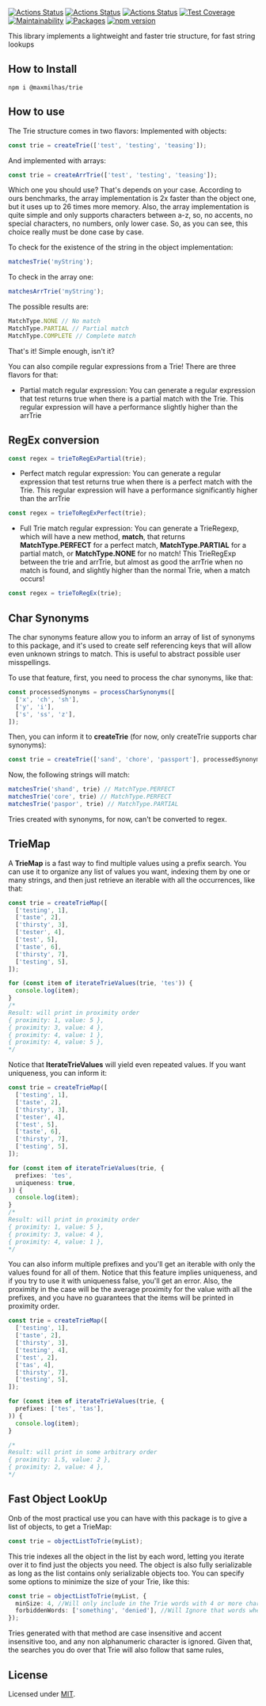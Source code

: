 [![Actions Status](https://github.com/maxmilhas-org/nodejs-trie/workflows/build/badge.svg)](https://github.com/maxmilhas-org/nodejs-trie/actions)
[![Actions Status](https://github.com/maxmilhas-org/nodejs-trie/workflows/test/badge.svg)](https://github.com/maxmilhas-org/nodejs-trie/actions)
[![Actions Status](https://github.com/maxmilhas-org/nodejs-trie/workflows/lint/badge.svg)](https://github.com/maxmilhas-org/nodejs-trie/actions)
[![Test Coverage](https://api.codeclimate.com/v1/badges/65e41e3018643f28168e/test_coverage)](https://codeclimate.com/github/maxmilhas-org/nodejs-trie/test_coverage)
[![Maintainability](https://api.codeclimate.com/v1/badges/65e41e3018643f28168e/maintainability)](https://codeclimate.com/github/maxmilhas-org/nodejs-trie/maintainability)
[![Packages](https://david-dm.org/maxmilhas-org/nodejs-trie.svg)](https://david-dm.org/maxmilhas-org/nodejs-trie)
[![npm version](https://badge.fury.io/js/%40maxmilhas-org%2Fnodejs-trie.svg)](https://badge.fury.io/js/%40maxmilhas-org%2Fnodejs-trie)

This library implements a lightweight and faster trie structure, for fast string lookups

## How to Install

```
npm i @maxmilhas/trie
```

## How to use

The Trie structure comes in two flavors:
Implemented with objects:
```ts
const trie = createTrie(['test', 'testing', 'teasing']);
```
And implemented with arrays:
```ts
const trie = createArrTrie(['test', 'testing', 'teasing']);
```
Which one you should use? That's depends on your case.
According to ours benchmarks, the array implementation is 2x faster than the object one, but it uses up to 26 times more memory.
Also, the array implementation is quite simple and only supports characters between a-z, so, no accents, no special characters, no numbers, only lower case.
So, as you can see, this choice really must be done case by case.

To check for the existence of the string in the object implementation:
```ts
matchesTrie('myString');
```
To check in the array one:
```ts
matchesArrTrie('myString');
```

The possible results are:
```ts
MatchType.NONE // No match
MatchType.PARTIAL // Partial match
MatchType.COMPLETE // Complete match
```

That's it! Simple enough, isn't it?

You can also compile regular expressions from a Trie! There are three flavors for that:

* Partial match regular expression:
You can generate a regular expression that test returns true when there is a partial match with the Trie. This regular expression will have a performance slightly higher than the arrTrie

## RegEx conversion

```ts
const regex = trieToRegExPartial(trie);
```

* Perfect match regular expression:
You can generate a regular expression that test returns true when there is a perfect match with the Trie. This regular expression will have a performance significantly higher than the arrTrie

```ts
const regex = trieToRegExPerfect(trie);
```

* Full Trie match regular expression:
You can generate a TrieRegexp, which will have a new method, **match**, that returns **MatchType.PERFECT** for a perfect match, **MatchType.PARTIAL** for a partial match, or **MatchType.NONE** for no match! This TrieRegExp between the trie and arrTrie, but almost as good the arrTrie when no match is found, and slightly higher than the normal Trie, when a match occurs!

```ts
const regex = trieToRegEx(trie);
```

## Char Synonyms

The char synonyms feature allow you to inform an array of list of synonyms to this package, and it's used to create self referencing keys that will allow even unknown strings to match. This is useful to abstract possible user misspellings.

To use that feature, first, you need to process the char synonyms, like that:

```ts
const processedSynonyms = processCharSynonyms([
  ['x', 'ch', 'sh'],
  ['y', 'i'],
  ['s', 'ss', 'z'],
]);
```

Then, you can inform it to **createTrie** (for now, only createTrie supports char synonyms):

```ts
const trie = createTrie(['sand', 'chore', 'passport'], processedSynonyms);
```

Now, the following strings will match:

```ts
matchesTrie('shand', trie) // MatchType.PERFECT
matchesTrie('core', trie) // MatchType.PERFECT
matchesTrie('paspor', trie) // MatchType.PARTIAL
```

Tries created with synonyms, for now, can't be converted to regex.

## TrieMap

A **TrieMap** is a fast way to find multiple values using a prefix search. You can use it to organize any list of values you want, indexing them by one or many strings, and then just retrieve an iterable with all the occurrences, like that:

```ts
const trie = createTrieMap([
  ['testing', 1],
  ['taste', 2],
  ['thirsty', 3],
  ['tester', 4],
  ['test', 5],
  ['taste', 6],
  ['thirsty', 7],
  ['testing', 5],
]);

for (const item of iterateTrieValues(trie, 'tes')) {
  console.log(item);
}
/*
Result: will print in proximity order
{ proximity: 1, value: 5 },
{ proximity: 3, value: 4 },
{ proximity: 4, value: 1 },
{ proximity: 4, value: 5 },
*/
```

Notice that **IterateTrieValues** will yield even repeated values. If you want uniqueness, you can inform it:

```ts
const trie = createTrieMap([
  ['testing', 1],
  ['taste', 2],
  ['thirsty', 3],
  ['tester', 4],
  ['test', 5],
  ['taste', 6],
  ['thirsty', 7],
  ['testing', 5],
]);

for (const item of iterateTrieValues(trie, {
  prefixes: 'tes',
  uniqueness: true,
)) {
  console.log(item);
}
/*
Result: will print in proximity order
{ proximity: 1, value: 5 },
{ proximity: 3, value: 4 },
{ proximity: 4, value: 1 },
*/
```

You can also inform multiple prefixes and you'll get an iterable with only the values found for all of them.
Notice that this feature implies uniqueness, and if you try to use it with uniqueness false, you'll get an error.
Also, the proximity in the case will be the average proximity for the value with all the prefixes, and you have
no guarantees that the items will be printed in proximity order.

```ts
const trie = createTrieMap([
  ['testing', 1],
  ['taste', 2],
  ['thirsty', 3],
  ['testing', 4],
  ['test', 2],
  ['tas', 4],
  ['thirsty', 7],
  ['testing', 5],
]);

for (const item of iterateTrieValues(trie, {
  prefixes: ['tes', 'tas'],
)) {
  console.log(item);
}

/*
Result: will print in some arbitrary order
{ proximity: 1.5, value: 2 },
{ proximity: 2, value: 4 },
*/
```
## Fast Object LookUp

Onb of the most practical use you can have with this package is to give a list of objects, to get a TrieMap:

```ts
const trie = objectListToTrie(myList);
```

This trie indexes all the object in the list by each word, letting you iterate over it to find just the objects you need.
The object is also fully serializable as long as the list contains only serializable objects too.
You can specify some options to minimize the size of your Trie, like this:

```ts
const trie = objectListToTrie(myList, {
  minSize: 4, //Will only include in the Trie words with 4 or more characters,
  forbiddenWords: ['something', 'denied'], //Will Ignore that words when filling up the Trie
});
```

Tries generated with that method are case insensitive and accent insensitive too, and any non alphanumeric character is ignored.
Given that, the searches you do over that Trie will also follow that same rules,

## License

Licensed under [MIT](https://en.wikipedia.org/wiki/MIT_License).
